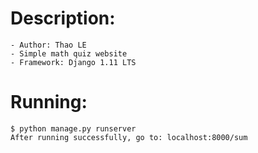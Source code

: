 # Description: 
    - Author: Thao LE
    - Simple math quiz website
    - Framework: Django 1.11 LTS
# Running:
    $ python manage.py runserver
    After running successfully, go to: localhost:8000/sum